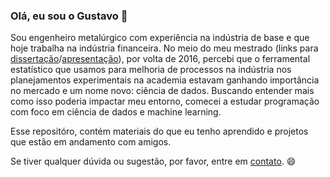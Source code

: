 ### Olá, eu sou o Gustavo 👋

Sou engenheiro metalúrgico com experiência na indústria de base e que hoje trabalha na indústria financeira. No meio do meu mestrado (links para [dissertação](https://teses.usp.br/teses/disponiveis/3/3133/tde-24092018-111903/en.php)/[apresentação](https://speakerdeck.com/gustavosuto/efeito-do-resfriamento-no-teor-de-oxigenio-na-soldagem-com-eletrodo-revestido-e7018-utilizando-experimentos-fatoriais-dissertacao-de-mestrado)), por volta de 2016, percebi que o ferramental estatístico que usamos para melhoria de processos na indústria nos planejamentos experimentais na academia estavam ganhando importância no mercado e um nome novo: ciência de dados.
Buscando entender mais como isso poderia impactar meu entorno, comecei a estudar programação com foco em ciência de dados e machine learning.

Esse repositóro, contém materiais do que eu tenho aprendido e projetos que estão em andamento com amigos.

Se tiver qualquer dúvida ou sugestão, por favor, entre em [contato](https://www.linkedin.com/in/gustavosuto/). 😄

<!--
**guyrux/guyrux** is a ✨ _special_ ✨ repository because its `README.md` (this file) appears on your GitHub profile.

Here are some ideas to get you started:

- 🔭 I’m currently working on ...
- 🌱 I’m currently learning ...
- 👯 I’m looking to collaborate on ...
- 🤔 I’m looking for help with ...
- 💬 Ask me about ...
- 📫 How to reach me: ...
- 😄 Pronouns: ...
- ⚡ Fun fact: ...
-->
